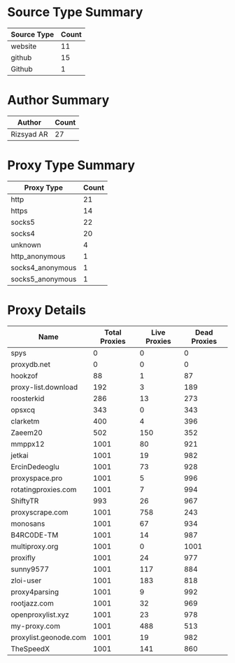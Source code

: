 # Source Type Summary

| Source Type | Count |
|-------------|-------|
| website | 11 |
| github | 15 |
| Github | 1 |


# Author Summary

| Author | Count |
|--------|-------|
| Rizsyad AR | 27 |


# Proxy Type Summary

| Proxy Type | Count |
|------------|-------|
| http | 21 |
| https | 14 |
| socks5 | 22 |
| socks4 | 20 |
| unknown | 4 |
| http_anonymous | 1 |
| socks4_anonymous | 1 |
| socks5_anonymous | 1 |


# Proxy Details

| Name | Total Proxies | Live Proxies | Dead Proxies |
|------|---------------|--------------|---------------|
| spys | 0 | 0 | 0 |
| proxydb.net | 0 | 0 | 0 |
| hookzof | 88 | 1 | 87 |
| proxy-list.download | 192 | 3 | 189 |
| roosterkid | 286 | 13 | 273 |
| opsxcq | 343 | 0 | 343 |
| clarketm | 400 | 4 | 396 |
| Zaeem20 | 502 | 150 | 352 |
| mmppx12 | 1001 | 80 | 921 |
| jetkai | 1001 | 19 | 982 |
| ErcinDedeoglu | 1001 | 73 | 928 |
| proxyspace.pro | 1001 | 5 | 996 |
| rotatingproxies.com | 1001 | 7 | 994 |
| ShiftyTR | 993 | 26 | 967 |
| proxyscrape.com | 1001 | 758 | 243 |
| monosans | 1001 | 67 | 934 |
| B4RC0DE-TM | 1001 | 14 | 987 |
| multiproxy.org | 1001 | 0 | 1001 |
| proxifly | 1001 | 24 | 977 |
| sunny9577 | 1001 | 117 | 884 |
| zloi-user | 1001 | 183 | 818 |
| proxy4parsing | 1001 | 9 | 992 |
| rootjazz.com | 1001 | 32 | 969 |
| openproxylist.xyz | 1001 | 23 | 978 |
| my-proxy.com | 1001 | 488 | 513 |
| proxylist.geonode.com | 1001 | 19 | 982 |
| TheSpeedX | 1001 | 141 | 860 |
